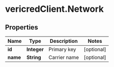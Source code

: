 # vericredClient.Network

## Properties
Name | Type | Description | Notes
------------ | ------------- | ------------- | -------------
**id** | **Integer** | Primary key | [optional] 
**name** | **String** | Carrier name | [optional] 


